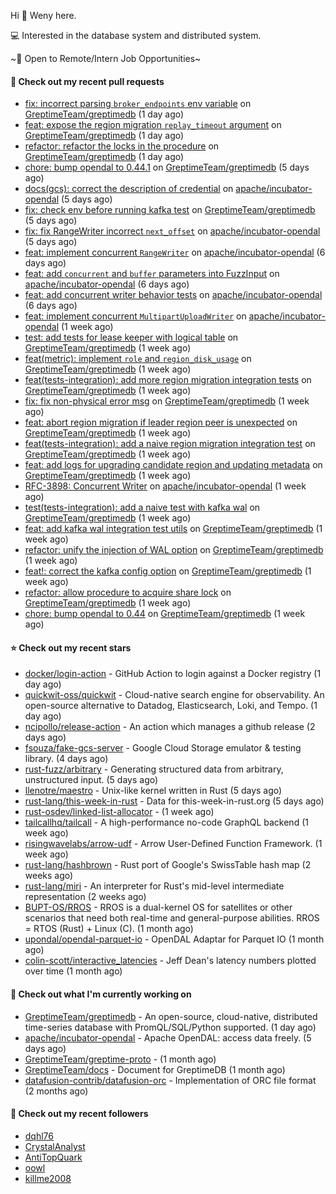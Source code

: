 Hi 👋 Weny here.

💻 Interested in the database system and distributed system.

~🍺 Open to Remote/Intern Job Opportunities~

#### 🔨 Check out my recent pull requests

- [fix: incorrect parsing `broker_endpoints` env variable](https://github.com/GreptimeTeam/greptimedb/pull/3135) on [GreptimeTeam/greptimedb](https://github.com/GreptimeTeam/greptimedb) (1 day ago)
- [feat: expose the region migration `replay_timeout` argument](https://github.com/GreptimeTeam/greptimedb/pull/3129) on [GreptimeTeam/greptimedb](https://github.com/GreptimeTeam/greptimedb) (1 day ago)
- [refactor: refactor the locks in the procedure](https://github.com/GreptimeTeam/greptimedb/pull/3126) on [GreptimeTeam/greptimedb](https://github.com/GreptimeTeam/greptimedb) (1 day ago)
- [chore: bump opendal to 0.44.1](https://github.com/GreptimeTeam/greptimedb/pull/3111) on [GreptimeTeam/greptimedb](https://github.com/GreptimeTeam/greptimedb) (5 days ago)
- [docs(gcs): correct the description of credential](https://github.com/apache/incubator-opendal/pull/3928) on [apache/incubator-opendal](https://github.com/apache/incubator-opendal) (5 days ago)
- [fix: check env before running kafka test](https://github.com/GreptimeTeam/greptimedb/pull/3110) on [GreptimeTeam/greptimedb](https://github.com/GreptimeTeam/greptimedb) (5 days ago)
- [fix: fix RangeWriter incorrect `next_offset`](https://github.com/apache/incubator-opendal/pull/3927) on [apache/incubator-opendal](https://github.com/apache/incubator-opendal) (5 days ago)
- [feat: implement concurrent `RangeWriter`](https://github.com/apache/incubator-opendal/pull/3923) on [apache/incubator-opendal](https://github.com/apache/incubator-opendal) (6 days ago)
- [feat: add `concurrent` and `buffer` parameters into FuzzInput](https://github.com/apache/incubator-opendal/pull/3921) on [apache/incubator-opendal](https://github.com/apache/incubator-opendal) (6 days ago)
- [feat: add concurrent writer behavior tests](https://github.com/apache/incubator-opendal/pull/3920) on [apache/incubator-opendal](https://github.com/apache/incubator-opendal) (6 days ago)
- [feat: implement concurrent `MultipartUploadWriter`](https://github.com/apache/incubator-opendal/pull/3915) on [apache/incubator-opendal](https://github.com/apache/incubator-opendal) (1 week ago)
- [test: add tests for lease keeper with logical table](https://github.com/GreptimeTeam/greptimedb/pull/3096) on [GreptimeTeam/greptimedb](https://github.com/GreptimeTeam/greptimedb) (1 week ago)
- [feat(metric): implement `role` and `region_disk_usage`](https://github.com/GreptimeTeam/greptimedb/pull/3095) on [GreptimeTeam/greptimedb](https://github.com/GreptimeTeam/greptimedb) (1 week ago)
- [feat(tests-integration): add more region migration integration tests](https://github.com/GreptimeTeam/greptimedb/pull/3094) on [GreptimeTeam/greptimedb](https://github.com/GreptimeTeam/greptimedb) (1 week ago)
- [fix: fix non-physical error msg](https://github.com/GreptimeTeam/greptimedb/pull/3087) on [GreptimeTeam/greptimedb](https://github.com/GreptimeTeam/greptimedb) (1 week ago)
- [feat: abort region migration if leader region peer is unexpected](https://github.com/GreptimeTeam/greptimedb/pull/3086) on [GreptimeTeam/greptimedb](https://github.com/GreptimeTeam/greptimedb) (1 week ago)
- [feat(tests-integration): add a naive region migration integration test](https://github.com/GreptimeTeam/greptimedb/pull/3078) on [GreptimeTeam/greptimedb](https://github.com/GreptimeTeam/greptimedb) (1 week ago)
- [feat: add logs for upgrading candidate region and updating metadata](https://github.com/GreptimeTeam/greptimedb/pull/3077) on [GreptimeTeam/greptimedb](https://github.com/GreptimeTeam/greptimedb) (1 week ago)
- [RFC-3898: Concurrent Writer](https://github.com/apache/incubator-opendal/pull/3898) on [apache/incubator-opendal](https://github.com/apache/incubator-opendal) (1 week ago)
- [test(tests-integration): add a naive test with kafka wal](https://github.com/GreptimeTeam/greptimedb/pull/3071) on [GreptimeTeam/greptimedb](https://github.com/GreptimeTeam/greptimedb) (1 week ago)
- [feat: add kafka wal integration test utils](https://github.com/GreptimeTeam/greptimedb/pull/3069) on [GreptimeTeam/greptimedb](https://github.com/GreptimeTeam/greptimedb) (1 week ago)
- [refactor: unify the injection of WAL option](https://github.com/GreptimeTeam/greptimedb/pull/3066) on [GreptimeTeam/greptimedb](https://github.com/GreptimeTeam/greptimedb) (1 week ago)
- [feat!: correct the kafka config option](https://github.com/GreptimeTeam/greptimedb/pull/3065) on [GreptimeTeam/greptimedb](https://github.com/GreptimeTeam/greptimedb) (1 week ago)
- [refactor: allow procedure to acquire share lock](https://github.com/GreptimeTeam/greptimedb/pull/3061) on [GreptimeTeam/greptimedb](https://github.com/GreptimeTeam/greptimedb) (1 week ago)
- [chore: bump opendal to 0.44](https://github.com/GreptimeTeam/greptimedb/pull/3058) on [GreptimeTeam/greptimedb](https://github.com/GreptimeTeam/greptimedb) (1 week ago)

#### ⭐ Check out my recent stars

- [docker/login-action](https://github.com/docker/login-action) - GitHub Action to login against a Docker registry (1 day ago)
- [quickwit-oss/quickwit](https://github.com/quickwit-oss/quickwit) - Cloud-native search engine for observability. An open-source alternative to Datadog, Elasticsearch, Loki, and Tempo. (1 day ago)
- [ncipollo/release-action](https://github.com/ncipollo/release-action) - An action which manages a github release (2 days ago)
- [fsouza/fake-gcs-server](https://github.com/fsouza/fake-gcs-server) - Google Cloud Storage emulator &amp; testing library. (4 days ago)
- [rust-fuzz/arbitrary](https://github.com/rust-fuzz/arbitrary) - Generating structured data from arbitrary, unstructured input. (5 days ago)
- [llenotre/maestro](https://github.com/llenotre/maestro) - Unix-like kernel written in Rust (5 days ago)
- [rust-lang/this-week-in-rust](https://github.com/rust-lang/this-week-in-rust) - Data for this-week-in-rust.org (5 days ago)
- [rust-osdev/linked-list-allocator](https://github.com/rust-osdev/linked-list-allocator) -  (1 week ago)
- [tailcallhq/tailcall](https://github.com/tailcallhq/tailcall) - A high-performance no-code GraphQL backend (1 week ago)
- [risingwavelabs/arrow-udf](https://github.com/risingwavelabs/arrow-udf) - Arrow User-Defined Function Framework. (1 week ago)
- [rust-lang/hashbrown](https://github.com/rust-lang/hashbrown) - Rust port of Google&#39;s SwissTable hash map (2 weeks ago)
- [rust-lang/miri](https://github.com/rust-lang/miri) - An interpreter for Rust&#39;s mid-level intermediate representation (2 weeks ago)
- [BUPT-OS/RROS](https://github.com/BUPT-OS/RROS) - RROS is a dual-kernel OS for satellites or other scenarios that need both real-time and general-purpose abilities.  RROS = RTOS (Rust) &#43; Linux (C). (1 month ago)
- [upondal/opendal-parquet-io](https://github.com/upondal/opendal-parquet-io) - OpenDAL Adaptar for Parquet IO (1 month ago)
- [colin-scott/interactive_latencies](https://github.com/colin-scott/interactive_latencies) - Jeff Dean&#39;s latency numbers plotted over time (1 month ago)

#### 👷 Check out what I'm currently working on

- [GreptimeTeam/greptimedb](https://github.com/GreptimeTeam/greptimedb) - An open-source, cloud-native, distributed time-series database with PromQL/SQL/Python supported. (1 day ago)
- [apache/incubator-opendal](https://github.com/apache/incubator-opendal) - Apache OpenDAL: access data freely. (5 days ago)
- [GreptimeTeam/greptime-proto](https://github.com/GreptimeTeam/greptime-proto) -  (1 month ago)
- [GreptimeTeam/docs](https://github.com/GreptimeTeam/docs) - Document for GreptimeDB (1 month ago)
- [datafusion-contrib/datafusion-orc](https://github.com/datafusion-contrib/datafusion-orc) - Implementation of ORC file format (2 months ago)

#### 👯 Check out my recent followers

- [dqhl76](https://github.com/dqhl76)
- [CrystalAnalyst](https://github.com/CrystalAnalyst)
- [AntiTopQuark](https://github.com/AntiTopQuark)
- [oowl](https://github.com/oowl)
- [killme2008](https://github.com/killme2008)


